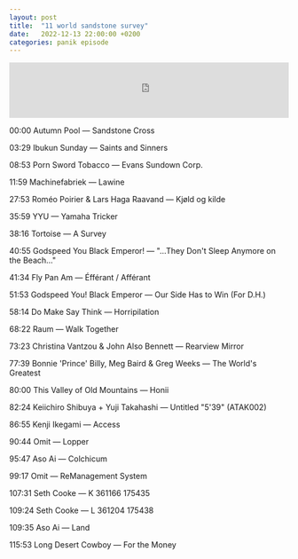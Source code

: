 ```yaml
---
layout: post
title:  "11 world sandstone survey"
date:   2022-12-13 22:00:00 +0200
categories: panik episode
---
```

<iframe height="100" width="100%" scrolling="no" frameborder="no" src="https://www.radiopanik.org/emissions/oorsmeer/11-world-sandstone-survey/embed/14974/" ></iframe>


00:00 Autumn Pool — Sandstone Cross

03:29 Ibukun Sunday — Saints and Sinners

08:53 Porn Sword Tobacco — Evans Sundown Corp.

11:59 Machinefabriek — Lawine

27:53 Roméo Poirier & Lars Haga Raavand — Kjøld og kilde

35:59 YYU — Yamaha Tricker

38:16 Tortoise — A Survey

40:55 Godspeed You Black Emperor! — "...They Don't Sleep Anymore on the Beach..."

41:34 Fly Pan Am — Éfférant / Afférant

51:53 Godspeed You! Black Emperor — Our Side Has to Win (For D.H.)

58:14 Do Make Say Think — Horripilation

68:22 Raum — Walk Together

73:23 Christina Vantzou & John Also Bennett — Rearview Mirror

77:39 Bonnie 'Prince' Billy, Meg Baird & Greg Weeks — The World's Greatest

80:00 This Valley of Old Mountains — Honii

82:24 Keiichiro Shibuya + Yuji Takahashi — Untitled "5'39" (ATAK002)

86:55 Kenji Ikegami — Access

90:44 Omit — Lopper

95:47 Aso Ai — Colchicum

99:17 Omit — ReManagement System

107:31 Seth Cooke — K 361166 175435

109:24 Seth Cooke — L 361204 175438

109:35 Aso Ai — Land

115:53 Long Desert Cowboy — For the Money

